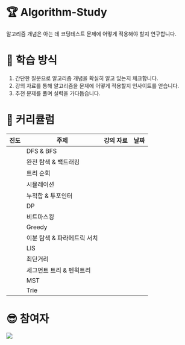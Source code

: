 # 🏆 Algorithm-Study

알고리즘 개념은 아는 데 코딩테스트 문제에 어떻게 적용해야 할지 연구합니다.

# 📏 학습 방식

1. 간단한 질문으로 알고리즘 개념을 확실히 알고 있는지 체크합니다.
2. 강의 자료를 통해 알고리즘을 문제에 어떻게 적용할지 인사이트를 얻습니다.
3. 추천 문제를 풀며 실력을 가다듬습니다.

# 🚩 커리큘럼

|진도|주제|강의 자료|날짜|
|--|------|-------|---|
||DFS & BFS|||
||완전 탐색 & 백트래킹|||
||트리 순회|||
||시뮬레이션|||
||누적합 & 투포인터|||
||DP|||
||비트마스킹|||
||Greedy|||
||이분 탐색 & 파라메트릭 서치|||
||LIS|||
||최단거리|||
||세그먼트 트리 & 펜윅트리|||
||MST|||
||Trie|||

# 😎 참여자

<a href="https://github.com/acisliver/Algorithm-Study/graphs/contributors">
  <img src="https://contrib.rocks/image?repo=acisliver/Algorithm-Study" />
</a>
